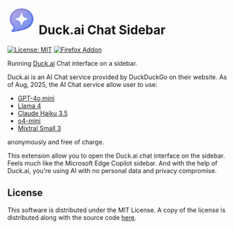 # ![Logo](src/icons/icon.svg) Duck.ai Chat Sidebar

[![License: MIT][badge-mit]][url-mit] [![Firefox Addon][badge-firefox]][url-firefox]

[badge-mit]: https://img.shields.io/badge/License-MIT-blue.svg
[url-mit]: https://opensource.org/licenses/MIT
[badge-firefox]: https://img.shields.io/badge/Browser-Firefox-blue.svg
[url-firefox]: https://addons.mozilla.org/en-US/firefox/addon/duckduckgo-ai-chat-sidebar/

Running [Duck.ai](https://duck.ai) Chat interface on a sidebar.

Duck.ai is an AI Chat service provided by DuckDuckGo on their website. As of Aug, 2025, the
AI Chat service allow user to use:
* [GPT-4o mini][chatgpt-4o-mini]
* [Llama 4][llama-4]
* [Claude Haiku 3.5][claude-haiku-3.5]
* [o4-mini][chatgpt-o4-mini]
* [Mixtral Small 3][mixtral-small-3]

anonymously and free of charge.

This extension allow you to open the Duck.ai chat interface on the
sidebar. Feels much like the Microsoft Edge Copilot sidebar. And with the help
of Duck.ai, you're using AI with no personal data and privacy compromise.

[chatgpt-4o-mini]: https://openai.com/index/hello-gpt-4o/
[chatgpt-o4-mini]: https://help.openai.com/en/articles/10491870-o4-mini-in-chatgpt-faq
[claude-haiku-3.5]: https://www.anthropic.com/claude/haiku
[llama-4]: https://www.llama.com/models/llama-4/
[mixtral-small-3]: https://mistral.ai/news/mistral-small-3


## License

This software is distributed under the MIT License. A copy of the license is
distributed along with the source code [here](LICENSE.md).
